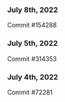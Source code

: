 ### July 8th, 2022

Commit #154288

### July 5th, 2022

Commit #314353


### July 4th, 2022

Commit #72281
